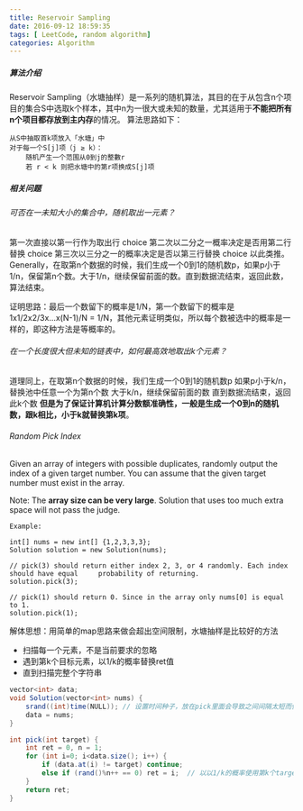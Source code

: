 ```yaml
---
title: Reservoir Sampling
date: 2016-09-12 18:59:35
tags: [ LeetCode, random algorithm]
categories: Algorithm
---
```


##### 算法介绍
Reservoir Sampling（水塘抽样）是一系列的随机算法，其目的在于从包含n个项目的集合S中选取k个样本，其中n为一很大或未知的数量，尤其适用于<b>不能把所有n个项目都存放到主内存</b>的情况。
算法思路如下：

    从S中抽取首k项放入「水塘」中
    对于每一个S[j]项（j ≥ k）：
        随机产生一个范围从0到j的整數r
        若 r < k 则把水塘中的第r项换成S[j]项

##### 相关问题
###### 可否在一未知大小的集合中，随机取出一元素？
第一次直接以第一行作为取出行 choice
第二次以二分之一概率决定是否用第二行替换 choice
第三次以三分之一的概率决定是否以第三行替换 choice
以此类推。
Generally，在取第n个数据的时候，我们生成一个0到1的随机数p，如果p小于1/n，保留第n个数。大于1/n，继续保留前面的数。直到数据流结束，返回此数，算法结束。

证明思路：最后一个数留下的概率是1/N，第一个数留下的概率是1x1/2x2/3x...x(N-1)/N = 1/N，其他元素证明类似，所以每个数被选中的概率是一样的，即这种方法是等概率的。

###### 在一个长度很大但未知的链表中，如何最高效地取出k个元素？
道理同上，在取第n个数据的时候，我们生成一个0到1的随机数p
如果p小于k/n，替换池中任意一个为第n个数
大于k/n，继续保留前面的数
直到数据流结束，返回此k个数
<b>但是为了保证计算机计算分数额准确性，一般是生成一个0到n的随机数，跟k相比，小于k就替换第k项</b>。

###### Random Pick Index <LeetCode>
Given an array of integers with possible duplicates, randomly output the index of a given target number. You can assume that the given target number must exist in the array.

Note:
The <b>array size can be very large</b>. Solution that uses too much extra space will not pass the judge.

    Example:

    int[] nums = new int[] {1,2,3,3,3};
    Solution solution = new Solution(nums);

    // pick(3) should return either index 2, 3, or 4 randomly. Each index should have equal     probability of returning.
    solution.pick(3);

    // pick(1) should return 0. Since in the array only nums[0] is equal to 1.
    solution.pick(1);


解体思想：用简单的map思路来做会超出空间限制，水塘抽样是比较好的方法
- 扫描每一个元素，不是当前要求的忽略
- 遇到第k个目标元素，以1/k的概率替换ret值
- 直到扫描完整个字符串

```java
vector<int> data;
void Solution(vector<int> nums) {
    srand((int)time(NULL)); // 设置时间种子，放在pick里面会导致之间间隔太短而使得随机数不随机
    data = nums;
}

int pick(int target) {
    int ret = 0, n = 1;
    for (int i=0; i<data.size(); i++) {
        if (data.at(i) != target) continue;
        else if (rand()%n++ == 0) ret = i;  // 以以1/k的概率使用第k个target值
    }
    return ret;
}
```